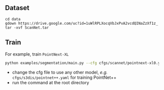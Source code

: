 ## Dataset

```
cd data
gdown https://drive.google.com/uc?id=1uWlRPLXocqVbJxPvA2vcdQINaZzXf1z_
tar -xvf ScanNet.tar
```



## Train

For example, train `PointNext-XL`
```bash
python examples/segmentation/main.py --cfg cfgs/scannet/pointnext-xl0.yaml 
```
* change the cfg file to use any other model, *e.g.* `cfgs/s3dis/pointnet++.yaml` for training PointNet++  
* run the command at the root directory

